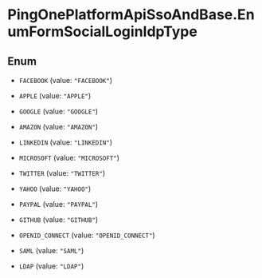 # PingOnePlatformApiSsoAndBase.EnumFormSocialLoginIdpType

## Enum


* `FACEBOOK` (value: `"FACEBOOK"`)

* `APPLE` (value: `"APPLE"`)

* `GOOGLE` (value: `"GOOGLE"`)

* `AMAZON` (value: `"AMAZON"`)

* `LINKEDIN` (value: `"LINKEDIN"`)

* `MICROSOFT` (value: `"MICROSOFT"`)

* `TWITTER` (value: `"TWITTER"`)

* `YAHOO` (value: `"YAHOO"`)

* `PAYPAL` (value: `"PAYPAL"`)

* `GITHUB` (value: `"GITHUB"`)

* `OPENID_CONNECT` (value: `"OPENID_CONNECT"`)

* `SAML` (value: `"SAML"`)

* `LDAP` (value: `"LDAP"`)


